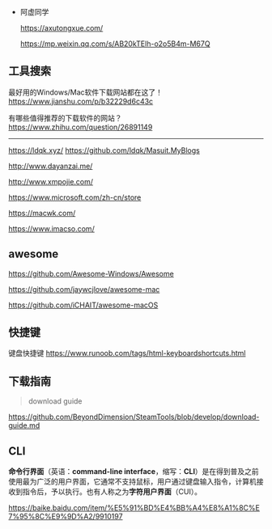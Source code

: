 - 阿虚同学

  https://axutongxue.com/
  
  https://mp.weixin.qq.com/s/AB20kTElh-o2o5B4m-M67Q

## 工具搜索

最好用的Windows/Mac软件下载网站都在这了！  
https://www.jianshu.com/p/b32229d6c43c

有哪些值得推荐的下载软件的网站？  
https://www.zhihu.com/question/26891149

------

<i class="fa fa-windows"></i> <i class="fa fa-apple"></i> https://ldqk.xyz/ <i class="fa fa-github"></i> https://github.com/ldqk/Masuit.MyBlogs

<i class="fa fa-windows"></i> http://www.dayanzai.me/

<i class="fa fa-windows"></i> http://www.xmpojie.com/

<i class="fa fa-windows"></i> https://www.microsoft.com/zh-cn/store

<i class="fa fa-apple"></i> https://macwk.com/

<i class="fa fa-apple"></i> https://www.imacso.com/

## awesome

<i class="fa fa-windows"></i> https://github.com/Awesome-Windows/Awesome

<i class="fa fa-apple"></i> https://github.com/jaywcjlove/awesome-mac

<i class="fa fa-apple"></i> https://github.com/iCHAIT/awesome-macOS

## 快捷键

键盘快捷键 https://www.runoob.com/tags/html-keyboardshortcuts.html

## 下载指南

> download guide

https://github.com/BeyondDimension/SteamTools/blob/develop/download-guide.md

## <i class="fa fa-terminal dark-yellow"></i> CLI

**命令行界面**（英语：**command-line interface**，缩写：**CLI**）是在得到普及之前使用最为广泛的用户界面，它通常不支持鼠标，用户通过键盘输入指令，计算机接收到指令后，予以执行。也有人称之为**字符用户界面**（CUI）。

https://baike.baidu.com/item/%E5%91%BD%E4%BB%A4%E8%A1%8C%E7%95%8C%E9%9D%A2/9910197

